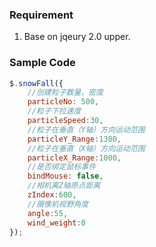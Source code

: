 ### Requirement
1. Base on jqeury 2.0 upper.

### Sample Code
```javascript
$.snowFall({
	//创建粒子数量，密度
	particleNo: 500,
	//粒子下拉速度
	particleSpeed:30,
	//粒子在垂直（Y轴）方向运动范围
	particleY_Range:1300,
	//粒子在垂直（X轴）方向运动范围
	particleX_Range:1000,
	//是否绑定鼠标事件
	bindMouse: false,
	//相机离Z轴原点距离
	zIndex:600,
	//摄像机视野角度
	angle:55,
	wind_weight:0
});
```
